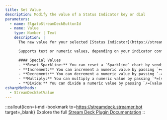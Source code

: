 ```yaml
---
title: Set Value
description: Modify the value of a Status Indicator key or dial
parameters:
  - name: ElgatoStreamDeckButtonId
  - name: Value
    type: Number | Text
    description: |
      The new value for your selected [Status Indicator](https://streamdeck.streamer.bot/guide/keys#status-indicator)

      Supports text or numeric values, depending on your indicator configuration

      #### Special Values
      - **Reset Sparkline:** You can reset a `Sparkline` chart by sending an empty value
      - **Increment:** You can increment a numeric value by passing `+=[value]`, e.g. `+=1`
      - **Decrement:** You can decrement a numeric value by passing `-=[value]`, e.g. `-=1`
      - **Multiply:** You can multiply a numeric value by passing `*=[value]`, e.g. `*=1`
      - **Divide:** You can divide a numeric value by passing `/=[value]`, e.g. `/=1`
csharpMethods:
  - StreamDeckSetValue
---
```


::callout{icon=i-mdi-bookmark to=https://streamdeck.streamer.bot target=_blank}
Explore the full [Stream Deck Plugin Documentation](https://streamdeck.streamer.bot)
::
